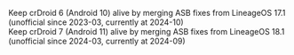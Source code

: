 Keep crDroid 6 (Android 10) alive by merging ASB fixes from LineageOS 17.1 (unofficial since 2023-03, currently at 2024-10)\
Keep crDroid 7 (Android 11) alive by merging ASB fixes from LineageOS 18.1 (unofficial since 2024-03, currently at 2024-09)
